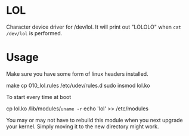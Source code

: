 LOL
===


Character device driver for /dev/lol. It will print out "LOLOLO" when ``cat /dev/lol`` is performed.


Usage
=====


Make sure you have some form of linux headers installed.

  make
  cp 010_lol.rules  /etc/udev/rules.d
  sudo insmod lol.ko


To start every time at boot

  cp lol.ko /lib/modules/`uname -r`
  echo 'lol' >> /etc/modules

You may or may not have to rebuild this module when you next upgrade your kernel. Simply moving it to the new directory might work.
